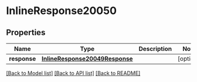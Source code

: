 # InlineResponse20050

## Properties
Name | Type | Description | Notes
------------ | ------------- | ------------- | -------------
**response** | [**InlineResponse20049Response**](InlineResponse20049Response.md) |  | [optional] 

[[Back to Model list]](../README.md#documentation-for-models) [[Back to API list]](../README.md#documentation-for-api-endpoints) [[Back to README]](../README.md)


